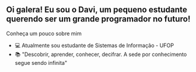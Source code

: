 ## Oi galera! Eu sou o Davi, um pequeno estudante querendo ser um grande programador no futuro! 
Conheça um pouco sobre mim

- 💻 Atualmente sou estudante de Sistemas de Informação - UFOP
- 📚 "Descobrir, aprender, conhecer, decifrar. A sede por conhecimento segue sendo infinita"
